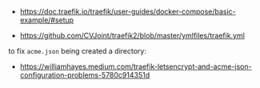 

- https://doc.traefik.io/traefik/user-guides/docker-compose/basic-example/#setup

- https://github.com/CVJoint/traefik2/blob/master/ymlfiles/traefik.yml

to fix `acme.json` being created a directory:
- https://williamhayes.medium.com/traefik-letsencrypt-and-acme-json-configuration-problems-5780c914351d